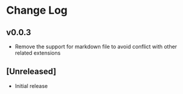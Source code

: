 # Change Log

## v0.0.3

- Remove the support for markdown file to avoid conflict with other related extensions

## [Unreleased]

- Initial release